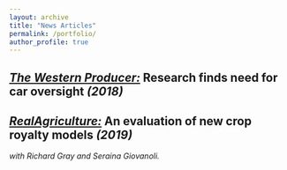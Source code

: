 ```yaml
---
layout: archive
title: "News Articles"
permalink: /portfolio/
author_profile: true
---
```



[*The Western Producer:*](https://www.producer.com/news/research-finds-need-for-car-oversight/) Research finds need for car oversight *(2018)*
---

[*RealAgriculture:*](https://www.realagriculture.com/2019/03/an-evaluation-of-new-crop-royalty-models/) An evaluation of new crop royalty models *(2019)*
---
*with Richard Gray and Seraina Giovanoli.*

